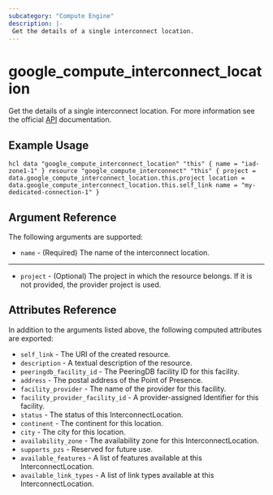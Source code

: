 ```yaml
---
subcategory: "Compute Engine"
description: |-
 Get the details of a single interconnect location.
---
```

# google_compute_interconnect_location
Get the details of a single interconnect location. For more information see
the official [API](https://cloud.google.com/compute/docs/reference/rest/v1/interconnectLocations/get) documentation.
## Example Usage
`hcl
data "google_compute_interconnect_location" "this" {
 name = "iad-zone1-1"
}
resource "google_compute_interconnect" "this" {
 project = data.google_compute_interconnect_location.this.project
 location = data.google_compute_interconnect_location.this.self_link
 name = "my-dedicated-connection-1"
}
`
## Argument Reference
The following arguments are supported:
* `name` - (Required) The name of the interconnect location.
---
* `project` - (Optional) The project in which the resource belongs. If it
 is not provided, the provider project is used.
## Attributes Reference
In addition to the arguments listed above, the following computed attributes are
exported:
* `self_link` - The URI of the created resource.
* `description` - A textual description of the resource.
* `peeringdb_facility_id` - The PeeringDB facility ID for this facility.
* `address` - The postal address of the Point of Presence.
* `facility_provider` - The name of the provider for this facility.
* `facility_provider_facility_id` - A provider-assigned Identifier for this facility.
* `status` - The status of this InterconnectLocation.
* `continent` - The continent for this location.
* `city` - The city for this location.
* `availability_zone` - The availability zone for this InterconnectLocation.
* `supports_pzs` - Reserved for future use.
* `available_features` - A list of features available at this InterconnectLocation.
* `available_link_types` - A list of link types available at this InterconnectLocation.
